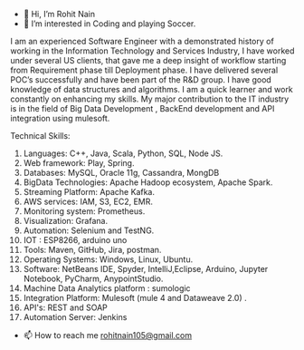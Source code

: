 - 👋 Hi, I’m Rohit Nain
- 👀 I’m interested in Coding and playing Soccer.

I am an experienced Software Engineer with a demonstrated history of working in the Information Technology and Services Industry, I have worked under several US clients, that gave me a deep insight of workflow starting from Requirement phase till Deployment phase. I have delivered several POC’s successfully and have been part of the R&D group. I have good knowledge of data structures and algorithms. I am a quick learner and work constantly on enhancing my skills. My major contribution to the IT industry is in the field of Big Data Development , BackEnd development and API integration using mulesoft.

Technical Skills:
1.	 Languages: C++, Java, Scala, Python, SQL, Node JS.
2.   Web framework: Play, Spring. 
3.	 Databases: MySQL, Oracle 11g, Cassandra, MongDB
4.	 BigData Technologies: Apache Hadoop ecosystem, Apache Spark.
5.	 Streaming Platform: Apache Kafka.
6.   AWS services: IAM, S3, EC2, EMR.
7.	 Monitoring system: Prometheus.
8.	 Visualization: Grafana.
9.	 Automation: Selenium and TestNG.
10.	 IOT : ESP8266, arduino uno
11.	 Tools: Maven, GitHub, Jira, postman. 
12.	 Operating Systems: Windows, Linux, Ubuntu.
13.	 Software: NetBeans IDE, Spyder, IntelliJ,Eclipse, Arduino, Jupyter Notebook, PyCharm, AnypointStudio.
14.  Machine Data Analytics platform : sumologic
15.  Integration Platform: Mulesoft (mule 4 and Dataweave 2.0) .
16.  API's: REST and SOAP 
17.  Automation Server: Jenkins

- 📫 How to reach me rohitnain105@gmail.com

<!---
rnaingit/rnaingit is a ✨ special ✨ repository because its `README.md` (this file) appears on your GitHub profile.
You can click the Preview link to take a look at your changes.
--->
